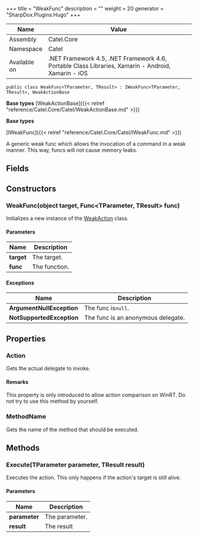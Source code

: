 

+++
title = "WeakFunc" 
description = ""
weight = 20
generator = "SharpDox.Plugins.Hugo"
+++

Name|Value
---|---
Assembly|Catel.Core
Namespace|Catel
Available on|.NET Framework 4.5, .NET Framework 4.6, Portable Class Libraries, Xamarin - Android, Xamarin - iOS

```
public class WeakFunc<TParameter, TResult> : IWeakFunc<TParameter, TResult>, WeakActionBase
```

**Base types**
[WeakActionBase]({{< relref "reference/Catel.Core/Catel/WeakActionBase.md" >}})

**Base types**

[IWeakFunc]({{< relref "reference/Catel.Core/Catel/IWeakFunc.md" >}})

A generic weak func which allows the invocation of a command in a weak manner. This way, funcs will not cause memory leaks.

## Fields

## Constructors

### WeakFunc(object target, Func<TParameter, TResult> func)

Initializes a new instance of the [WeakAction](#) class.

#### Parameters

Name|Description
---|---
**target**|The target.
**func**|The function.

#### Exceptions

Name|Description
---|---
**ArgumentNullException**|The func is`null`.
**NotSupportedException**|The func is an anonymous delegate.

## Properties

### Action

Gets the actual delegate to invoke.

#### Remarks

This property is only introduced to allow action comparison on WinRT. Do not try to use this method by yourself.

### MethodName

Gets the name of the method that should be executed.

## Methods

### Execute(TParameter parameter, TResult result)

Executes the action. This only happens if the action's target is still alive.

#### Parameters

Name|Description
---|---
**parameter**|The parameter.
**result**|The result

